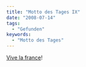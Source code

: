 ```yaml
---
title: "Motto des Tages IX"
date: "2008-07-14"
tags:
  - "Gefunden"
keywords:
  - "Motto des Tages"
---
```


[Vive la france](http://de.wikipedia.org/wiki/Franz%C3%B6sische_Revolution)!
